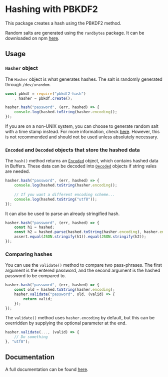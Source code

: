 # Hashing with PBKDF2
This package creates a hash using the PBKDF2 method. 

Random salts are generated using the `randbytes` package. It can be downloaded on npm [here](https://www.npmjs.com/package/randbytes).

## Usage
### `Hasher` object
The `Hasher` object is what generates hashes. The salt is randomly generated through `/dev/urandom`.

```javascript
const pbkdf = require("pbkdf2-hash")
    , hasher = pbkdf.create();

hasher.hash("password", (err, hashed) => {
    console.log(hashed.toString(hasher.encoding));
});
```

If you are on a non-UNIX system, you can choose to generate random salt with a time stamp instead. For more information, check [here](https://tylerhslee.github.io/pbkdf2-hash/Hasher.html#hash_anchor). However, this is not recommended and should not be used unless absolutely necessary.

### `Encoded` and `Decoded` objects that store the hashed data
The `hash()` method returns an [`Encoded`](https://tylerhslee.github.io/pbkdf2-hash/Encoded.html) object, which contains hashed data in Buffers. These data can be decoded into [`Decoded`](https://tylerhslee.github.io/pbkdf2-hash/Hasher.html) objects if string vales are needed.

```javascript
hasher.hash("password", (err, hashed) => {
    console.log(hashed.toString(hasher.encoding));
    
    // If you want a different encoding scheme...
    console.log(hashed.toString("utf8"));
});
```

It can also be used to parse an already stringified hash.
```javascript
hasher.hash("password", (err, hashed) => {
    const h1 = hashed;
    const h2 = hashed.parse(hashed.toString(hasher.encoding), hasher.encoding);
    assert.equal(JSON.stringify(h1)).equal(JSON.stringify(h2));
});
```

### Comparing hashes
You can use the `validate()` method to compare two pass-phrases. The first argument is the entered password, and the second argument is the hashed password to be compared to.

```javascript
hasher.hash("password", (err, hashed) => {
    const old = hashed.toString(hasher.encoding);
    hasher.validate("password", old, (valid) => {
        return valid;
    });
});
```

The `validate()` method uses `hasher.encoding` by default, but this can be overridden by supplying the optional parameter at the end.

```javascript
hasher.validate(..., (valid) => {
    // Do something
}, "utf8");
```

## Documentation
A full documentation can be found [here](https://tylerhslee.github.io/pbkdf2-hash/index.html).
